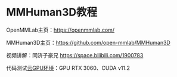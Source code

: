 # MMHuman3D教程

OpenMMLab主页：https://openmmlab.com/

MMHuman3D主页：https://github.com/open-mmlab/MMHuman3D

视频讲解：同济子豪兄 https://space.bilibili.com/1900783

代码测试[云GPU环境](https://featurize.cn?s=d7ce99f842414bfcaea5662a97581bd1)：GPU RTX 3060、CUDA v11.2
